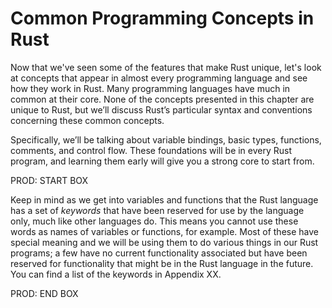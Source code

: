 # Common Programming Concepts in Rust

Now that we've seen some of the features that make Rust unique, let's look at
concepts that appear in almost every programming language and see how they work
in Rust. Many programming languages have much in common at their core. None of
the concepts presented in this chapter are unique to Rust, but we’ll discuss
Rust’s particular syntax and conventions concerning these common concepts.

Specifically, we’ll be talking about variable bindings, basic types, functions,
comments, and control flow. These foundations will be in every Rust
program, and learning them early will give you a strong core to start from.

PROD: START BOX

Keep in mind as we get into variables and functions that the Rust language has
a set of *keywords* that have been reserved for use by the language only, much
like other languages do. This means you cannot use these words as names of
variables or functions, for example. Most of these have special meaning and we
will be using them to do various things in our Rust programs; a few have no
current functionality associated but have been reserved for functionality that
might be in the Rust language in the future. You can find a list of the
keywords in Appendix XX.

PROD: END BOX
